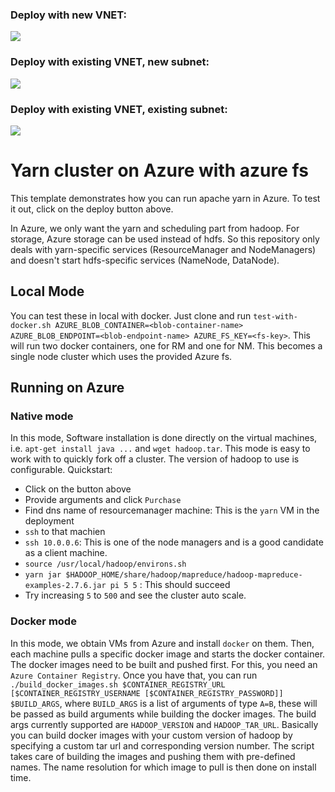 ### Deploy with new VNET:
<a href="https://portal.azure.com/#create/Microsoft.Template/uri/https%3A%2F%2Fraw.githubusercontent.com%2Fprongs%2Fyarn-azure%2Fmaster%2Fazuredeploy.json" target="_blank">
    <img src="http://azuredeploy.net/deploybutton.png"/>
</a>

### Deploy with existing VNET, new subnet:
<a href="https://portal.azure.com/#create/Microsoft.Template/uri/https%3A%2F%2Fraw.githubusercontent.com%2Fprongs%2Fyarn-azure%2Fmaster%2Fazuredeploy_existing_vnet.json" target="_blank">
    <img src="http://azuredeploy.net/deploybutton.png"/>
</a>

### Deploy with existing VNET, existing subnet:
<a href="https://portal.azure.com/#create/Microsoft.Template/uri/https%3A%2F%2Fraw.githubusercontent.com%2Fprongs%2Fyarn-azure%2Fmaster%2Fazuredeploy_existing_vnet_existing_subnet.json" target="_blank">
    <img src="http://azuredeploy.net/deploybutton.png"/>
</a>


# Yarn cluster on Azure with azure fs

This template demonstrates how you can run apache yarn in Azure. To test it out, click on the deploy button above. 

In Azure, we only want the yarn and scheduling part from hadoop. For storage, Azure storage can be used instead of hdfs. So this repository only deals with yarn-specific services (ResourceManager and NodeManagers) and doesn't start hdfs-specific services (NameNode, DataNode). 

## Local Mode

You can test these in local with docker. Just clone and run `test-with-docker.sh AZURE_BLOB_CONTAINER=<blob-container-name> AZURE_BLOB_ENDPOINT=<blob-endpoint-name> AZURE_FS_KEY=<fs-key>`. This will run two docker containers, one for RM and one for NM. This becomes a single node cluster which uses the provided Azure fs. 

## Running on Azure

### Native mode
In this mode, Software installation is done directly on the virtual machines, i.e. `apt-get install java ...` and `wget hadoop.tar`. This mode is easy to work with to quickly fork off a cluster. The version of hadoop to use is configurable. Quickstart:

* Click on the button above
* Provide arguments and click `Purchase`
* Find dns name of resourcemanager machine: This is the `yarn` VM in the deployment
* `ssh` to that machien
* `ssh 10.0.0.6`: This is one of the node managers and is a good candidate as a client machine. 
* `source /usr/local/hadoop/environs.sh`
* `yarn jar $HADOOP_HOME/share/hadoop/mapreduce/hadoop-mapreduce-examples-2.7.6.jar pi 5 5` : This should succeed
* Try increasing `5` to `500` and see the cluster auto scale. 


### Docker mode
In this mode, we obtain VMs from Azure and install `docker` on them. Then, each machine pulls a specific docker image and starts the docker container. 
The docker images need to be built and pushed first. For this, you need an `Azure Container Registry`. Once you have that, you can run `./build_docker_images.sh $CONTAINER_REGISTRY_URL [$CONTAINER_REGISTRY_USERNAME [$CONTAINER_REGISTRY_PASSWORD]] $BUILD_ARGS`, where `BUILD_ARGS` is a list of arguments of type `A=B`, these will be passed as build arguments while building the docker images. The build args currently supported are `HADOOP_VERSION` and `HADOOP_TAR_URL`. Basically you can build docker images with your custom version of hadoop by specifying a custom tar url and corresponding version number. The script takes care of building the images and pushing them with pre-defined names. The name resolution for which image to pull is then done on install time. 



